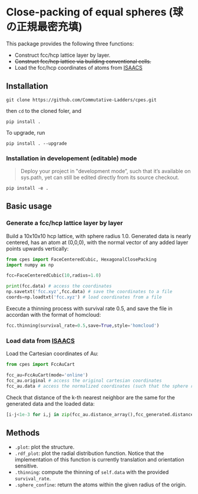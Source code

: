 # Close-packing of equal spheres (球の正規最密充填)

This package provides the following three functions:

* Construct fcc/hcp lattice layer by layer.
* <del>Construct fcc/hcp lattice via building conventional cells.</del>
* Load the fcc/hcp coordinates of atoms from [ISAACS](http://isaacs.sourceforge.net/ex.html)

## Installation

```
git clone https://github.com/Commutative-Ladders/cpes.git
```
then `cd` to the cloned foler, and
```
pip install .
```

To upgrade, run
```
pip install . --upgrade
```

### Installation in developement (editable) mode

> Deploy your project in "development mode”, such that it’s available on sys.path, yet can still be edited directly from its source checkout.

```
pip install -e .
```

## Basic usage

### Generate a fcc/hcp lattice layer by layer

Build a 10x10x10 hcp lattice, with sphere radius 1.0. Generated data is nearly centered, has an atom at (0,0,0), with the normal vector of any added layer points upwards vertically:

```python
from cpes import FaceCenteredCubic, HexagonalClosePacking
import numpy as np

fcc=FaceCenteredCubic(10,radius=1.0) 

print(fcc.data) # access the coordinates
np.savetxt('fcc.xyz',fcc.data) # save the coordinates to a file
coords=np.loadtxt('fcc.xyz') # load coordinates from a file
```
Execute a thinning process with survival rate 0.5, and save the file in accordan with the format of homcloud:
```python
fcc.thinning(survival_rate=0.5,save=True,style='homcloud')
```



### Load data from [ISAACS](http://isaacs.sourceforge.net/ex.html)

Load the Cartesian coordinates of Au:
```python
from cpes import FccAuCart

fcc_au=FccAuCart(mode='online')
fcc_au.original # access the original cartesian coordinates
fcc_au.data # access the normalized coordinates (such that the sphere radius becomes 1.0)
```

Check that distance of the k-th nearest neighbor are the same for the generated data and the loaded data:

```python
[i-j<1e-3 for i,j in zip(fcc_au.distance_array(),fcc_generated.distance_array())]
```

## Methods

* `.plot`: plot the structure.
* `.rdf_plot`: plot the radial distribution function. Notice that the implementation of this function is currently translation and orientation sensitive.
* `.thinning`: compute the thinning of `self.data` with the provided `survival_rate`.
* `.sphere_confine`: return the atoms within the given radius of the origin.

